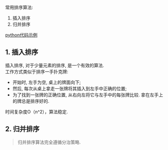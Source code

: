 常用排序算法:
1. 插入排序
2. 归并排序

[python代码示例](./code/sort.py)

## 1. 插入排序
插入排序, 对于少量元素的排序, 是一个有效的算法.  
工作方式类似于排序一手扑克牌:
- 开始时, 左手为空, 桌上的牌面向下;  
- 然后, 每次从桌上拿走一张牌将其插入到左手中正确的位置;  
- 为了找到一张牌的正确位置, 从右向左将它与左手中的每张牌比较. 拿在左手上的牌总是排序好的.

时间复杂度O（n^2），算法稳定.  

## 2. 归并排序
> 归并排序算法完全遵循分治策略.
